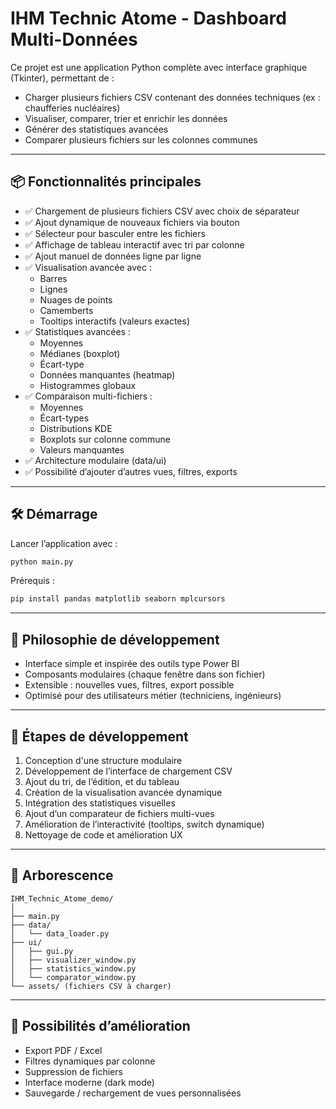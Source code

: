 
# IHM Technic Atome - Dashboard Multi-Données

Ce projet est une application Python complète avec interface graphique (Tkinter), permettant de :
- Charger plusieurs fichiers CSV contenant des données techniques (ex : chaufferies nucléaires)
- Visualiser, comparer, trier et enrichir les données
- Générer des statistiques avancées
- Comparer plusieurs fichiers sur les colonnes communes

---

## 📦 Fonctionnalités principales

- ✅ Chargement de plusieurs fichiers CSV avec choix de séparateur
- ✅ Ajout dynamique de nouveaux fichiers via bouton
- ✅ Sélecteur pour basculer entre les fichiers
- ✅ Affichage de tableau interactif avec tri par colonne
- ✅ Ajout manuel de données ligne par ligne
- ✅ Visualisation avancée avec :
  - Barres
  - Lignes
  - Nuages de points
  - Camemberts
  - Tooltips interactifs (valeurs exactes)
- ✅ Statistiques avancées :
  - Moyennes
  - Médianes (boxplot)
  - Écart-type
  - Données manquantes (heatmap)
  - Histogrammes globaux
- ✅ Comparaison multi-fichiers :
  - Moyennes
  - Écart-types
  - Distributions KDE
  - Boxplots sur colonne commune
  - Valeurs manquantes
- ✅ Architecture modulaire (data/ui)
- ✅ Possibilité d’ajouter d’autres vues, filtres, exports

---

## 🛠️ Démarrage

Lancer l’application avec :

```bash
python main.py
```

Prérequis :
```bash
pip install pandas matplotlib seaborn mplcursors
```

---

## 🧠 Philosophie de développement

- Interface simple et inspirée des outils type Power BI
- Composants modulaires (chaque fenêtre dans son fichier)
- Extensible : nouvelles vues, filtres, export possible
- Optimisé pour des utilisateurs métier (techniciens, ingénieurs)

---

## 🔄 Étapes de développement

1. Conception d'une structure modulaire
2. Développement de l’interface de chargement CSV
3. Ajout du tri, de l’édition, et du tableau
4. Création de la visualisation avancée dynamique
5. Intégration des statistiques visuelles
6. Ajout d’un comparateur de fichiers multi-vues
7. Amélioration de l’interactivité (tooltips, switch dynamique)
8. Nettoyage de code et amélioration UX

---

## 📁 Arborescence

```
IHM_Technic_Atome_demo/
│
├── main.py
├── data/
│   └── data_loader.py
├── ui/
│   ├── gui.py
│   ├── visualizer_window.py
│   ├── statistics_window.py
│   └── comparator_window.py
└── assets/ (fichiers CSV à charger)
```

---

## 🚀 Possibilités d’amélioration

- Export PDF / Excel
- Filtres dynamiques par colonne
- Suppression de fichiers
- Interface moderne (dark mode)
- Sauvegarde / rechargement de vues personnalisées
